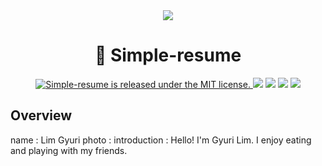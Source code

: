 <div align="middle">
    <img src="https://user-images.githubusercontent.com/108508273/177024303-8001cf09-5bcd-4999-969d-60b82995a163.jpeg">
</div>

<h1 align="center">🐤️ Simple-resume</h1>
<p align="center">
  	<a href="https://github.com/suites/simple-resume/LICENSE">
    	<img src="https://img.shields.io/badge/license-MIT-blue.svg" alt="Simple-resume is released under the MIT license." />
  	</a>
	<a href="https://github.com/suites/simple-resume"> <img src="https://badges.frapsoft.com/os/v1/open-source.svg?v=102"></a>
	<a href="https://github.com/suites/simple-resume"><img src="https://img.shields.io/badge/PRs-welcome-brightgreen.svg"></a>
	<a href="https://github.com/suites/simple-resume"><img src="https://img.shields.io/badge/release-v2.0.0-brightgreen.svg"></a>
  <a href="https://app.netlify.com/sites/simple-resume-john-doe/deploys"><img src="https://api.netlify.com/api/v1/badges/0acd847f-0109-44a3-90c1-f71779d56e28/deploy-status"></a>
</p>

## Overview
 name : Lim Gyuri
 photo : 
 introduction : Hello! I'm Gyuri Lim. I enjoy eating and playing with my friends. 



